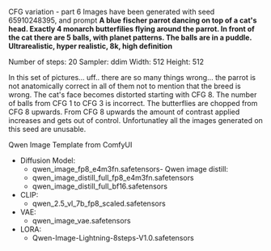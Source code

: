 CFG variation - part 6
Images have been generated with seed 65910248395, and prompt **A blue fischer parrot dancing on top of a cat's head. Exactly 4 monarch butterfilies flying around the parrot. In front of the cat there are 5 balls, with planet patterns. The balls are in a puddle. Ultrarealistic, hyper realistic, 8k, high definition**


Number of steps: 20
Sampler: ddim
Width: 512
Height: 512


In this set of pictures... uff.. there are so many things wrong... the parrot is not anatomically correct in all of them not to mention that the breed is wrong. The cat's face becomes distorted starting with CFG 8. The number of balls from CFG 1 to CFG 3 is incorrect. The butterflies are chopped from CFG 8 upwards. From CFG 8 upwards the amount of contrast applied increases and gets out of control. Unfortunatley all the images generated on this seed are unusable. 


Qwen Image Template from ComfyUI
- Diffusion Model: 
  - qwen_image_fp8_e4m3fn.safetensors- Qwen image distill: 
  - qwen_image_distill_full_fp8_e4m3fn.safetensors
  - qwen_image_distill_full_bf16.safetensors
- CLIP: 
  - qwen_2.5_vl_7b_fp8_scaled.safetensors
- VAE: 
  - qwen_image_vae.safetensors
- LORA: 
  - Qwen-Image-Lightning-8steps-V1.0.safetensors
